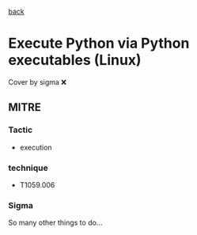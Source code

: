 [back](../index.md)
# Execute Python via Python executables (Linux)
Cover by sigma :x: 

## MITRE
### Tactic
  - execution

### technique
  - T1059.006

### Sigma

 So many other things to do...